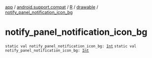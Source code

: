 [app](../../../index.md) / [android.support.compat](../../index.md) / [R](../index.md) / [drawable](index.md) / [notify_panel_notification_icon_bg](./notify_panel_notification_icon_bg.md)

# notify_panel_notification_icon_bg

`static val notify_panel_notification_icon_bg: `[`Int`](https://kotlinlang.org/api/latest/jvm/stdlib/kotlin/-int/index.html)
`static val notify_panel_notification_icon_bg: `[`Int`](https://kotlinlang.org/api/latest/jvm/stdlib/kotlin/-int/index.html)